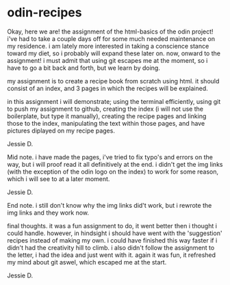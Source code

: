 # odin-recipes

Okay, here we are! the assignment of the html-basics of the odin project!
i've had to take a couple days off for some much needed maintenance on my residence.
i am lately more interested in taking a conscience stance toward my diet, so i probably will expand these later on.
now, onward to the assignment!
i must admit that using git escapes me at the moment, so i have to go a bit back and forth, but we learn by doing.

my assignment is to create a recipe book from scratch using html.
it should consist of an index, and 3 pages in which the recipes will be explained.

in this assignment i will demonstrate; using the terminal efficiently, using git to push my assignment to github, creating the index (i will not use the boilerplate, but type it manually), creating 
the recipe pages and linking those to the index, manipulating the text within those pages, and have pictures diplayed on my recipe pages.

Jessie D.

Mid note.
i have made the pages, i've tried to fix typo's and errors on the way, but i will proof read it all definitively at the end.
i didn't get the img links (with the exception of the odin logo on the index) to work for some reason, which i will see to at a later moment.

Jessie D.

End note.
i still don't know why the img links did't work, but i rewrote the img links and they work now.

final thoughts.
it was a fun assignment to do, it went better then i thought i could handle.
however, in hindsight i should have went with the 'suggestion' recipes instead of making my own.
i could have finished this way faster if i didn't had the creativity hill to climb.
i also didn't follow the assignment to the letter, i had the idea and just went with it.
again it was fun, it refreshed my mind about git aswel, which escaped me at the start.

Jessie D.
